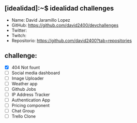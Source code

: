 ## [idealidad]:~$ idealidad challenges

- Name: David Jaramillo Lopez
- GitHub: https://github.com/david2400/devchallenges
- Twitter:
- Twitch:
- Repositorio: https://github.com/david2400?tab=repositories

## challenge:
  - [x] 404 Not fount
  - [ ] Social media dashboard
  - [ ] Image Uploader
  - [ ] Weather app
  - [ ] Github Jobs
  - [ ] IP Address Tracker
  - [ ] Authentication App
  - [ ] Pricing component
  - [ ] Chat Group
  - [ ] Trello Clone
